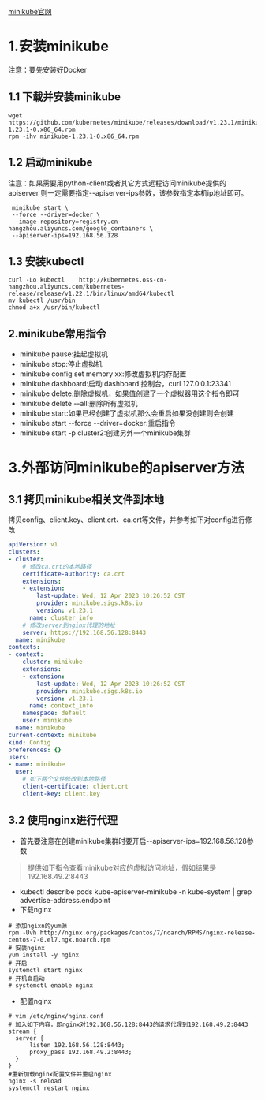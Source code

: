 [minikube官网](https://minikube.sigs.k8s.io/docs/handbook/controls/)
# 1.安装minikube
注意：要先安装好Docker
## 1.1 下载并安装minikube
```shell
wget https://github.com/kubernetes/minikube/releases/download/v1.23.1/minikube-1.23.1-0.x86_64.rpm
rpm -ihv minikube-1.23.1-0.x86_64.rpm
```
## 1.2 启动minikube
注意：如果需要用python-client或者其它方式远程访问minikube提供的apiserver
则一定需要指定--apiserver-ips参数，该参数指定本机ip地址即可。
```shell
 minikube start \
 --force --driver=docker \
 --image-repository=registry.cn-hangzhou.aliyuncs.com/google_containers \ 
 --apiserver-ips=192.168.56.128
```
## 1.3 安装kubectl
```shell
curl -Lo kubectl    http://kubernetes.oss-cn-hangzhou.aliyuncs.com/kubernetes-release/release/v1.22.1/bin/linux/amd64/kubectl
mv kubectl /usr/bin
chmod a+x /usr/bin/kubectl
```
## 2.minikube常用指令
* minikube pause:挂起虚拟机
* minikube stop:停止虚拟机
* minikube config set memory xx:修改虚拟机内存配置
* minikube dashboard:启动 dashboard 控制台，curl 127.0.0.1:23341
* minikube delete:删除虚拟机，如果值创建了一个虚拟器用这个指令即可
* minikube delete --all:删除所有虚拟机
* minikube start:如果已经创建了虚拟机那么会重启如果没创建则会创建
* minikube start --force --driver=docker:重启指令
* minikube start -p cluster2:创建另外一个minikube集群

# 3.外部访问minikube的apiserver方法
## 3.1 拷贝minikube相关文件到本地
拷贝config、client.key、client.crt、ca.crt等文件，并参考如下对config进行修改
```yaml
apiVersion: v1
clusters:
- cluster:
    # 修改ca.crt的本地路径
    certificate-authority: ca.crt
    extensions:
    - extension:
        last-update: Wed, 12 Apr 2023 10:26:52 CST
        provider: minikube.sigs.k8s.io
        version: v1.23.1
      name: cluster_info
    # 修改server到nginx代理的地址
    server: https://192.168.56.128:8443
  name: minikube
contexts:
- context:
    cluster: minikube
    extensions:
    - extension:
        last-update: Wed, 12 Apr 2023 10:26:52 CST
        provider: minikube.sigs.k8s.io
        version: v1.23.1
      name: context_info
    namespace: default
    user: minikube
  name: minikube
current-context: minikube
kind: Config
preferences: {}
users:
- name: minikube
  user:
    # 如下两个文件修改到本地路径
    client-certificate: client.crt
    client-key: client.key
```
## 3.2 使用nginx进行代理
* 首先要注意在创建minikube集群时要开启--apiserver-ips=192.168.56.128参数
> 提供如下指令查看minikube对应的虚拟访问地址，假如结果是192.168.49.2:8443
* kubectl describe pods kube-apiserver-minikube -n kube-system | grep advertise-address.endpoint
* 下载nginx
```shell
# 添加ngixn的yum源
rpm -Uvh http://nginx.org/packages/centos/7/noarch/RPMS/nginx-release-centos-7-0.el7.ngx.noarch.rpm
# 安装nginx
yum install -y nginx
# 开启
systemctl start nginx
# 开机自启动
# systemctl enable nginx
```
* 配置nginx
```text
# vim /etc/nginx/nginx.conf
# 加入如下内容，即nginx对192.168.56.128:8443的请求代理到192.168.49.2:8443
stream {
  server {
      listen 192.168.56.128:8443;  
      proxy_pass 192.168.49.2:8443;
  }
}
#重新加载nginx配置文件并重启nginx
nginx -s reload 
systemctl restart nginx
```
